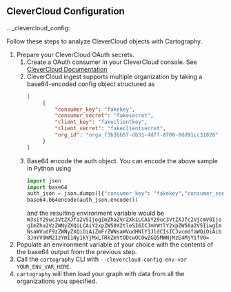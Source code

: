 ## CleverCloud Configuration

.. _clevercloud_config:

Follow these steps to analyze CleverCloud objects with Cartography.

1. Prepare your CleverCloud OAuth secrets.
    1. Create a OAuth consumer in your CleverCloud console. See [CleverCloud Documentation](https://www.clever-cloud.com/doc/extend/cc-api/)
    1. CleverCloud ingest supports multiple organization by taking a base64-encoded config object structured as
        ```json
        [
             {
                 "consumer_key": "fakekey",
                 "consumer_secret": "fakesecret",
                 "client_key": "fakeclientkey",
                 "client_secret": "fakeclientsecret",
                 "org_id": "orga_f3b3bb57-db31-4dff-8708-0dd91cc31826"
             }
        ]
        ```
    1. Base64 encode the auth object. You can encode the above sample in Python using
        ```python
        import json
        import base64
        auth_json = json.dumps([{"consumer_key": "fakekey","consumer_secret": "fakesecret","client_key": "fakeclientkey","client_secret":"fakeclientsecret","org_id": "orga_f3b3bb57-db31-4dff-8708-0dd91cc31826"}])
        base64.b64encode(auth_json.encode())
        ```
        and the resulting environment variable would be ```W3siY29uc3VtZXJfa2V5IjogImZha2VrZXkiLCAiY29uc3VtZXJfc2VjcmV0IjogImZha2VzZWNyZXQiLCAiY2xpZW50X2tleSI6ICJmYWtlY2xpZW50a2V5IiwgImNsaWVudF9zZWNyZXQiOiAiZmFrZWNsaWVudHNlY3JldCIsICJvcmdfaWQiOiAib3JnYV9mM2IzYmI1Ny1kYjMxLTRkZmYtODcwOC0wZGQ5MWNjMzE4MjYifV0=```
1. Populate an environment variable of your choice with the contents of the base64 output from the previous step.
1. Call the `cartography` CLI with `--clevercloud-config-env-var YOUR_ENV_VAR_HERE`.
1. `cartography` will then load your graph with data from all the organizations you specified.
